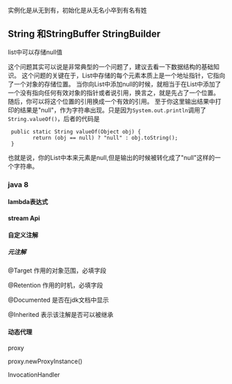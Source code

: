 实例化是从无到有，初始化是从无名小卒到有名有姓

## String 和StringBuffer StringBuilder



list中可以存储null值

这个问题其实可以说是非常典型的一个问题了，建议去看一下数据结构的基础知识。
这个问题的关键在于，List中存储的每个元素本质上是一个地址指针，它指向了一个对象的存储位置。
当你向List中添加null的时候，就相当于在List中添加了一个没有指向任何有效对象的指针或者说引用，换言之，就是先占了一个位置。
随后，你可以将这个位置的引用换成一个有效的引用。
至于你这里输出结果中打印的结果是"null"，作为字符串出现。只是因为`System.out.println`调用了`String.valueOf()`，后者的代码是

```
 public static String valueOf(Object obj) {
        return (obj == null) ? "null" : obj.toString();
 }
```

也就是说，你的List中本来元素是null,但是输出的时候被转化成了"null"这样的一个字符串。



### java 8

#### lambda表达式

#### stream Api

#### 自定义注解

##### 元注解

@Target 作用的对象范围，必填字段

@Retention 作用的时机，必填字段

@Documented 是否在jdk文档中显示

@Inherited 表示该注解是否可以被继承

#### 动态代理

proxy

proxy.newProxyInstance()

InvocationHandler















